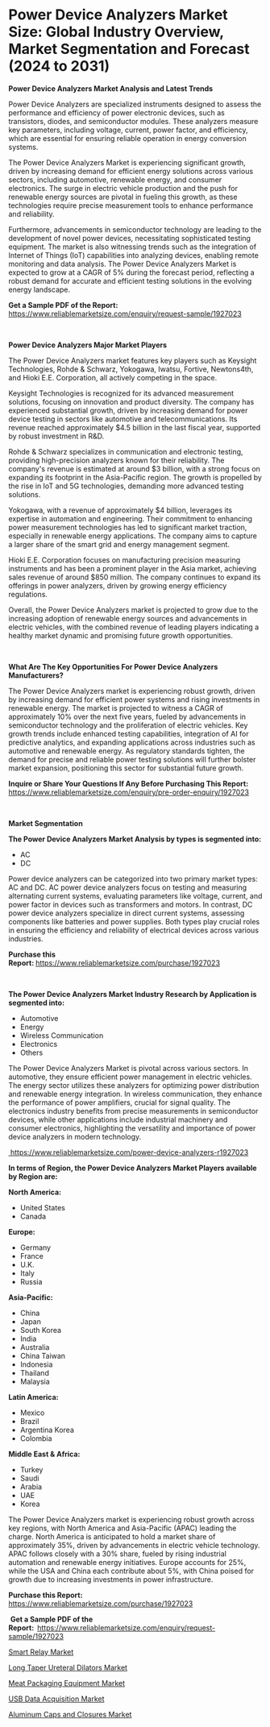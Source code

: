 <p><h1>Power Device Analyzers Market Size: Global Industry Overview, Market Segmentation and Forecast (2024 to 2031)</h1></p><p><strong>Power Device Analyzers Market Analysis and Latest Trends</strong></p>
<p><p>Power Device Analyzers are specialized instruments designed to assess the performance and efficiency of power electronic devices, such as transistors, diodes, and semiconductor modules. These analyzers measure key parameters, including voltage, current, power factor, and efficiency, which are essential for ensuring reliable operation in energy conversion systems. </p><p>The Power Device Analyzers Market is experiencing significant growth, driven by increasing demand for efficient energy solutions across various sectors, including automotive, renewable energy, and consumer electronics. The surge in electric vehicle production and the push for renewable energy sources are pivotal in fueling this growth, as these technologies require precise measurement tools to enhance performance and reliability. </p><p>Furthermore, advancements in semiconductor technology are leading to the development of novel power devices, necessitating sophisticated testing equipment. The market is also witnessing trends such as the integration of Internet of Things (IoT) capabilities into analyzing devices, enabling remote monitoring and data analysis. The Power Device Analyzers Market is expected to grow at a CAGR of 5% during the forecast period, reflecting a robust demand for accurate and efficient testing solutions in the evolving energy landscape.</p></p>
<p><strong>Get a Sample PDF of the Report:&nbsp;</strong> <a href="https://www.reliablemarketsize.com/enquiry/request-sample/1927023?utm_campaign=1131&utm_medium=2&utm_source=Github&utm_content=ia&utm_term=25102024&utm_id=power-device-analyzers">https://www.reliablemarketsize.com/enquiry/request-sample/1927023</a></p>
<p>&nbsp;</p>
<p><strong>Power Device Analyzers Major Market Players</strong></p>
<p><p>The Power Device Analyzers market features key players such as Keysight Technologies, Rohde & Schwarz, Yokogawa, Iwatsu, Fortive, Newtons4th, and Hioki E.E. Corporation, all actively competing in the space.</p><p>Keysight Technologies is recognized for its advanced measurement solutions, focusing on innovation and product diversity. The company has experienced substantial growth, driven by increasing demand for power device testing in sectors like automotive and telecommunications. Its revenue reached approximately $4.5 billion in the last fiscal year, supported by robust investment in R&D.</p><p>Rohde & Schwarz specializes in communication and electronic testing, providing high-precision analyzers known for their reliability. The company's revenue is estimated at around $3 billion, with a strong focus on expanding its footprint in the Asia-Pacific region. The growth is propelled by the rise in IoT and 5G technologies, demanding more advanced testing solutions.</p><p>Yokogawa, with a revenue of approximately $4 billion, leverages its expertise in automation and engineering. Their commitment to enhancing power measurement technologies has led to significant market traction, especially in renewable energy applications. The company aims to capture a larger share of the smart grid and energy management segment.</p><p>Hioki E.E. Corporation focuses on manufacturing precision measuring instruments and has been a prominent player in the Asia market, achieving sales revenue of around $850 million. The company continues to expand its offerings in power analyzers, driven by growing energy efficiency regulations.</p><p>Overall, the Power Device Analyzers market is projected to grow due to the increasing adoption of renewable energy sources and advancements in electric vehicles, with the combined revenue of leading players indicating a healthy market dynamic and promising future growth opportunities.</p></p>
<p>&nbsp;</p>
<p><strong>What Are The Key Opportunities For Power Device Analyzers Manufacturers?</strong></p>
<p><p>The Power Device Analyzers market is experiencing robust growth, driven by increasing demand for efficient power systems and rising investments in renewable energy. The market is projected to witness a CAGR of approximately 10% over the next five years, fueled by advancements in semiconductor technology and the proliferation of electric vehicles. Key growth trends include enhanced testing capabilities, integration of AI for predictive analytics, and expanding applications across industries such as automotive and renewable energy. As regulatory standards tighten, the demand for precise and reliable power testing solutions will further bolster market expansion, positioning this sector for substantial future growth.</p></p>
<p><strong>Inquire or Share Your Questions If Any Before Purchasing This Report:</strong> <a href="https://www.reliablemarketsize.com/enquiry/pre-order-enquiry/1927023?utm_campaign=1131&utm_medium=2&utm_source=Github&utm_content=ia&utm_term=25102024&utm_id=power-device-analyzers">https://www.reliablemarketsize.com/enquiry/pre-order-enquiry/1927023</a></p>
<p>&nbsp;</p>
<p><strong>Market Segmentation</strong></p>
<p><strong>The Power Device Analyzers Market Analysis by types is segmented into:</strong></p>
<p><ul><li>AC</li><li>DC</li></ul></p>
<p><p>Power device analyzers can be categorized into two primary market types: AC and DC. AC power device analyzers focus on testing and measuring alternating current systems, evaluating parameters like voltage, current, and power factor in devices such as transformers and motors. In contrast, DC power device analyzers specialize in direct current systems, assessing components like batteries and power supplies. Both types play crucial roles in ensuring the efficiency and reliability of electrical devices across various industries.</p></p>
<p><strong>Purchase this Report:&nbsp;</strong><a href="https://www.reliablemarketsize.com/purchase/1927023?utm_campaign=1131&utm_medium=2&utm_source=Github&utm_content=ia&utm_term=25102024&utm_id=power-device-analyzers">https://www.reliablemarketsize.com/purchase/1927023</a></p>
<p>&nbsp;</p>
<p><strong>The Power Device Analyzers Market Industry Research by Application is segmented into:</strong></p>
<p><ul><li>Automotive</li><li>Energy</li><li>Wireless Communication</li><li>Electronics</li><li>Others</li></ul></p>
<p><p>The Power Device Analyzers Market is pivotal across various sectors. In automotive, they ensure efficient power management in electric vehicles. The energy sector utilizes these analyzers for optimizing power distribution and renewable energy integration. In wireless communication, they enhance the performance of power amplifiers, crucial for signal quality. The electronics industry benefits from precise measurements in semiconductor devices, while other applications include industrial machinery and consumer electronics, highlighting the versatility and importance of power device analyzers in modern technology.</p></p>
<p><a href="https://www.reliablemarketsize.com/power-device-analyzers-r1927023?utm_campaign=1131&utm_medium=2&utm_source=Github&utm_content=ia&utm_term=25102024&utm_id=power-device-analyzers">&nbsp;https://www.reliablemarketsize.com/power-device-analyzers-r1927023</a></p>
<p><strong>In terms of Region, the Power Device Analyzers Market Players available by Region are:</strong></p>
<p>
    <p> <strong> North America: </strong>
        <ul>
            <li>United States</li>
            <li>Canada</li>
        </ul>
        </p> 
    <p> <strong> Europe: </strong>
        <ul>
            <li>Germany</li>
            <li>France</li>
            <li>U.K.</li>
            <li>Italy</li>
            <li>Russia</li>
        </ul>
        </p> 
    <p> <strong> Asia-Pacific: </strong>
        <ul>
            <li>China</li>
            <li>Japan</li>
            <li>South Korea</li>
            <li>India</li>
            <li>Australia</li>
            <li>China Taiwan</li>
            <li>Indonesia</li>
            <li>Thailand</li>
            <li>Malaysia</li>
        </ul>
        </p> 
    <p> <strong> Latin America: </strong>
        <ul>
            <li>Mexico</li>
            <li>Brazil</li>
            <li>Argentina Korea</li>
            <li>Colombia</li>
        </ul>
        </p> 
    <p> <strong> Middle East & Africa: </strong>
        <ul>
            <li>Turkey</li>
            <li>Saudi</li>
            <li>Arabia</li>
            <li>UAE</li>
            <li>Korea</li>
        </ul>
    </p>
    </p>
<p><p>The Power Device Analyzers market is experiencing robust growth across key regions, with North America and Asia-Pacific (APAC) leading the charge. North America is anticipated to hold a market share of approximately 35%, driven by advancements in electric vehicle technology. APAC follows closely with a 30% share, fueled by rising industrial automation and renewable energy initiatives. Europe accounts for 25%, while the USA and China each contribute about 5%, with China poised for growth due to increasing investments in power infrastructure.</p></p>
<p><strong>Purchase this Report: </strong><a href="https://www.reliablemarketsize.com/purchase/1927023?utm_campaign=1131&utm_medium=2&utm_source=Github&utm_content=ia&utm_term=25102024&utm_id=power-device-analyzers">https://www.reliablemarketsize.com/purchase/1927023</a></p>
<p>&nbsp;<strong>Get a Sample PDF of the Report:&nbsp;&nbsp;</strong><a href="https://www.reliablemarketsize.com/enquiry/request-sample/1927023?utm_campaign=1131&utm_medium=2&utm_source=Github&utm_content=ia&utm_term=25102024&utm_id=power-device-analyzers">https://www.reliablemarketsize.com/enquiry/request-sample/1927023</a></p>
<p><strong></strong></p>
<p><p><a href="https://issuu.com/reportprime-2/docs/smart-relay-market-size-2030.pptx_7e150c7f595c75?utm_campaign=1131&utm_medium=2&utm_source=Github&utm_content=ia&utm_term=25102024&utm_id=power-device-analyzers">Smart Relay Market</a></p><p><a href="https://www.linkedin.com/pulse/investing-long-taper-ureteral-dilators-market-trends-leading-6hsyf?utm_campaign=1131&utm_medium=2&utm_source=Github&utm_content=ia&utm_term=25102024&utm_id=power-device-analyzers">Long Taper Ureteral Dilators Market</a></p><p><a href="https://issuu.com/reportprime-2/docs/meat-packaging-equipment-market-siz_d4723da4cb2d12?utm_campaign=1131&utm_medium=2&utm_source=Github&utm_content=ia&utm_term=25102024&utm_id=power-device-analyzers">Meat Packaging Equipment Market</a></p><p><a href="https://github.com/doyeme32g/Market-Research-Report-List-1/blob/main/usb-data-acquisition-market.md?utm_campaign=1131&utm_medium=2&utm_source=Github&utm_content=ia&utm_term=25102024&utm_id=power-device-analyzers">USB Data Acquisition Market</a></p><p><a href="https://www.linkedin.com/pulse/aluminum-caps-closures-market-consolidation-impact-structure-ydwce?utm_campaign=1131&utm_medium=2&utm_source=Github&utm_content=ia&utm_term=25102024&utm_id=power-device-analyzers">Aluminum Caps and Closures Market</a></p></p>